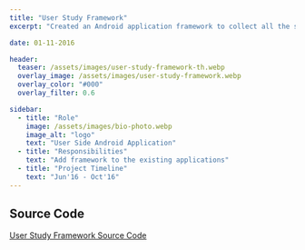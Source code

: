 ```yaml
---
title: "User Study Framework"
excerpt: "Created an Android application framework to collect all the stats and user usability data of the 3 apps, Numerical, Word and Image dynamic password protection."

date: 01-11-2016

header:
  teaser: /assets/images/user-study-framework-th.webp
  overlay_image: /assets/images/user-study-framework.webp
  overlay_color: "#000"
  overlay_filter: 0.6

sidebar:
  - title: "Role"
    image: /assets/images/bio-photo.webp
    image_alt: "logo"
    text: "User Side Android Application"
  - title: "Responsibilities"
    text: "Add framework to the existing applications"
  - title: "Project Timeline"
    text: "Jun'16 - Oct'16"
---
```


## Source Code
[User Study Framework Source Code](https://github.com/deepak15013/UserStudyFramework "Github Source Code")